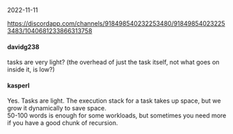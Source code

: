 2022-11-11

https://discordapp.com/channels/918498540232253480/918498540232253483/1040681233866313758

#### davidg238
tasks are very light? (the overhead of just the task itself, not what goes on inside it, is low?)  

#### kasperl
Yes. Tasks are light. The execution stack for a task takes up space, but we grow it dynamically to save space.  
50-100 words is enough for some workloads, but sometimes you need more if you have a good chunk of recursion.  